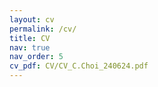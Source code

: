 ```yaml
---
layout: cv
permalink: /cv/
title: CV
nav: true
nav_order: 5
cv_pdf: CV/CV_C.Choi_240624.pdf
---
```

